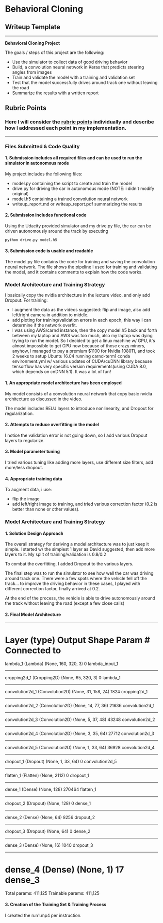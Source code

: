 # **Behavioral Cloning** 

## Writeup Template

---

**Behavioral Cloning Project**

The goals / steps of this project are the following:
* Use the simulator to collect data of good driving behavior
* Build, a convolution neural network in Keras that predicts steering angles from images
* Train and validate the model with a training and validation set
* Test that the model successfully drives around track one without leaving the road
* Summarize the results with a written report

## Rubric Points
### Here I will consider the [rubric points](https://review.udacity.com/#!/rubrics/432/view) individually and describe how I addressed each point in my implementation.  

---
### Files Submitted & Code Quality

#### 1. Submission includes all required files and can be used to run the simulator in autonomous mode

My project includes the following files:
* model.py containing the script to create and train the model
* drive.py for driving the car in autonomous mode (NOTE: i didn't modify original)
* model.h5 containing a trained convolution neural network 
* writeup_report.md or writeup_report.pdf summarizing the results

#### 2. Submission includes functional code
Using the Udacity provided simulator and my drive.py file, the car can be driven autonomously around the track by executing 
```sh
python drive.py model.h5
```

#### 3. Submission code is usable and readable

The model.py file contains the code for training and saving the convolution neural network. The file shows the pipeline I used for training and validating the model, and it contains comments to explain how the code works.

### Model Architecture and Training Strategy
I basically copy the nvidia architecture in the lecture video, and only add Dropout.
For training:
- I augment the data as the videos suggested: flip and image, also add left/right camera in addition to middle.
- add ploting for training/validation errors in each epoch, this way i can determine if the network overfit.
- I was using AWS/carnd instance, then the copy model.h5 back and forth between my laptop and AWS was too much, also my laptop was dying trying to run the model. So I decided to get a linux machine w/ GPU, it's almost impossible to get GPU now because of those crazy miners, anyhow, I managed to pay a premium $1100 for Nvidia 1080Ti, and took 2 weeks to setup Ubuntu 16.04 running carnd-term1 conda environment.yml w/ various updates of CUDA/cuDNN library because tensorflow has very specific version requirements(using CUDA 8.0, which depends on cnDNN 5.1). It was a lot of fun!

#### 1. An appropriate model architecture has been employed

My model consists of a convolution neural network that copy basic nvidia architecture as discussed in the video.

The model includes RELU layers to introduce nonlinearity, and Dropout for regularization.


#### 2. Attempts to reduce overfitting in the model

I notice the validation error is not going down, so I add various Dropout layers to regularize.

#### 3. Model parameter tuning
I tried various tuning like adding more layers, use different size filters, add more/less dropout.

#### 4. Appropriate training data
To augment data, i use:
- flip the image
- add left/right image to training, and tried various correction factor (0.2 is better than none or other values).

### Model Architecture and Training Strategy

#### 1. Solution Design Approach

The overall strategy for deriving a model architecture was to just keep it simple. I started w/ the simplest 1 layer as
David suggested, then add more layers to it.
My split of training/validation is 0.8/0.2

To combat the overfitting, I added Dropout to the various layers.

The final step was to run the simulator to see how well the car was driving around track one. There were a few spots where the vehicle fell off the track... to improve the driving behavior in these cases, I played with different correction factor, finally arrived at 0.2.

At the end of the process, the vehicle is able to drive autonomously around the track without leaving the road (except a few close calls)

#### 2. Final Model Architecture

____________________________________________________________________________________________________
Layer (type)                     Output Shape          Param #     Connected to                     
====================================================================================================
lambda_1 (Lambda)                (None, 160, 320, 3)   0           lambda_input_1            
____________________________________________________________________________________________________
cropping2d_1 (Cropping2D)        (None, 65, 320, 3)    0           lambda_1              
____________________________________________________________________________________________________
convolution2d_1 (Convolution2D)  (None, 31, 158, 24)   1824        cropping2d_1             
____________________________________________________________________________________________________
convolution2d_2 (Convolution2D)  (None, 14, 77, 36)    21636       convolution2d_1          
____________________________________________________________________________________________________
convolution2d_3 (Convolution2D)  (None, 5, 37, 48)     43248       convolution2d_2          
____________________________________________________________________________________________________
convolution2d_4 (Convolution2D)  (None, 3, 35, 64)     27712       convolution2d_3        
____________________________________________________________________________________________________
convolution2d_5 (Convolution2D)  (None, 1, 33, 64)     36928       convolution2d_4           
____________________________________________________________________________________________________
dropout_1 (Dropout)              (None, 1, 33, 64)     0           convolution2d_5           
____________________________________________________________________________________________________
flatten_1 (Flatten)              (None, 2112)          0           dropout_1                  
____________________________________________________________________________________________________
dense_1 (Dense)                  (None, 128)           270464      flatten_1                 
____________________________________________________________________________________________________
dropout_2 (Dropout)              (None, 128)           0           dense_1                   
____________________________________________________________________________________________________
dense_2 (Dense)                  (None, 64)            8256        dropout_2                  
____________________________________________________________________________________________________
dropout_3 (Dropout)              (None, 64)            0           dense_2                   
____________________________________________________________________________________________________
dense_3 (Dense)                  (None, 16)            1040        dropout_3                 
____________________________________________________________________________________________________
dense_4 (Dense)                  (None, 1)             17          dense_3                
====================================================================================================
Total params: 411,125
Trainable params: 411,125


#### 3. Creation of the Training Set & Training Process

I created the run1.mp4 per instruction.
